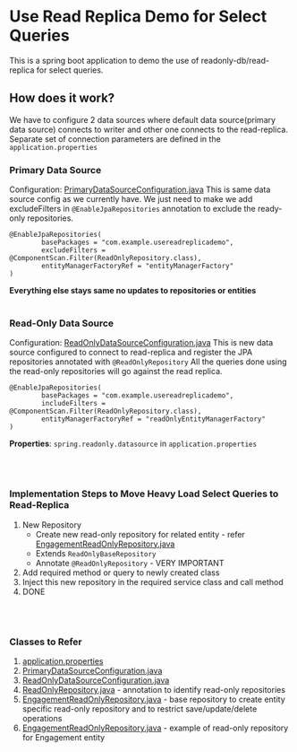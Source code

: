 # Use Read Replica Demo for Select Queries

This is a spring boot application to demo the use of readonly-db/read-replica for select queries.

## How does it work?

We have to configure 2 data sources where default data source(primary data source) connects to writer and other one
connects to the read-replica. Separate set of connection parameters are defined in the `application.properties`

### Primary Data Source

Configuration: [PrimaryDataSourceConfiguration.java](/src/main/java/com/example/usereadreplicademo/config/PrimaryDataSourceConfiguration.java)
This is same data source config as we currently have. We just need to make we add excludeFilters in
`@EnableJpaRepositories` annotation to exclude the ready-only repositories.

```
@EnableJpaRepositories(
        basePackages = "com.example.usereadreplicademo",
        excludeFilters = @ComponentScan.Filter(ReadOnlyRepository.class),
        entityManagerFactoryRef = "entityManagerFactory"
)
```

**Everything else stays same no updates to repositories or entities**
<br/><br/>


### Read-Only Data Source
Configuration: [ReadOnlyDataSourceConfiguration.java](/src/main/java/com/example/usereadreplicademo/config/ReadOnlyDataSourceConfiguration.java)
This is new data source configured to connect to read-replica and register the JPA repositories annotated with `@ReadOnlyRepository`
All the queries done using the read-only repositories will go against the read replica.
```
@EnableJpaRepositories(
        basePackages = "com.example.usereadreplicademo",
        includeFilters = @ComponentScan.Filter(ReadOnlyRepository.class),
        entityManagerFactoryRef = "readOnlyEntityManagerFactory"
)
```
<b>Properties</b>: `spring.readonly.datasource` in `application.properties`

<br/><br/>
### Implementation Steps to Move Heavy Load Select Queries to Read-Replica

1. New Repository
   - Create new read-only repository for related entity - refer [EngagementReadOnlyRepository.java](/src/main/java/com/example/usereadreplicademo/repositories/EngagementReadOnlyRepository.java)
   - Extends `ReadOnlyBaseRepository`
   - Annotate `@ReadOnlyRepository` - VERY IMPORTANT
2. Add required method or query to newly created class
3. Inject this new repository in the required service class and call method
4. DONE

<br/><br/>
### Classes to Refer
1. [application.properties](/src/main/resources/application.properties)
2. [PrimaryDataSourceConfiguration.java](/src/main/java/com/example/usereadreplicademo/config/PrimaryDataSourceConfiguration.java)
3. [ReadOnlyDataSourceConfiguration.java](/src/main/java/com/example/usereadreplicademo/config/ReadOnlyDataSourceConfiguration.java)
4. [ReadOnlyRepository.java](/src/main/java/com/example/usereadreplicademo/annotation/ReadOnlyRepository.java) - annotation to identify read-only repositories
5. [EngagementReadOnlyRepository.java](/src/main/java/com/example/usereadreplicademo/repositories/ReadOnlyBaseRepository.java) - base repository to create entity specific read-only repository and to restrict save/update/delete operations 
6. [EngagementReadOnlyRepository.java](/src/main/java/com/example/usereadreplicademo/repositories/EngagementReadOnlyRepository.java) - example of read-only repository for Engagement entity


